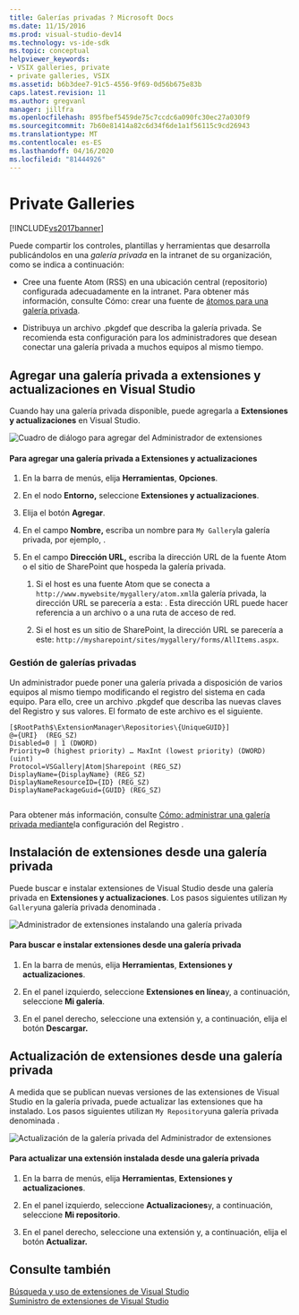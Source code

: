 ```yaml
---
title: Galerías privadas ? Microsoft Docs
ms.date: 11/15/2016
ms.prod: visual-studio-dev14
ms.technology: vs-ide-sdk
ms.topic: conceptual
helpviewer_keywords:
- VSIX galleries, private
- private galleries, VSIX
ms.assetid: b6b3dee7-91c5-4556-9f69-0d56b675e83b
caps.latest.revision: 11
ms.author: gregvanl
manager: jillfra
ms.openlocfilehash: 895fbef5459de75c7ccdc6a090fc30ec27a030f9
ms.sourcegitcommit: 7b60e81414a82c6d34f6de1a1f56115c9cd26943
ms.translationtype: MT
ms.contentlocale: es-ES
ms.lasthandoff: 04/16/2020
ms.locfileid: "81444926"
---
```

# <a name="private-galleries"></a>Private Galleries
[!INCLUDE[vs2017banner](../includes/vs2017banner.md)]

Puede compartir los controles, plantillas y herramientas que desarrolla publicándolos en una *galería privada* en la intranet de su organización, como se indica a continuación:  
  
- Cree una fuente Atom (RSS) en una ubicación central (repositorio) configurada adecuadamente en la intranet. Para obtener más información, consulte Cómo: crear una fuente de [átomos para una galería privada](../extensibility/how-to-create-an-atom-feed-for-a-private-gallery.md).  
  
- Distribuya un archivo .pkgdef que describa la galería privada. Se recomienda esta configuración para los administradores que desean conectar una galería privada a muchos equipos al mismo tiempo.  
  
## <a name="adding-a-private-gallery-to-extensions-and-updates-in-visual-studio"></a>Agregar una galería privada a extensiones y actualizaciones en Visual Studio  
 Cuando hay una galería privada disponible, puede agregarla a **Extensiones y actualizaciones** en Visual Studio.  
  
 ![Cuadro de diálogo para agregar del Administrador de extensiones](../extensibility/media/em-adddialog.png "EM_AddDialog")  
  
#### <a name="to-add-a-private-gallery-to-extensions-and-updates"></a>Para agregar una galería privada a Extensiones y actualizaciones  
  
1. En la barra de menús, elija **Herramientas**, **Opciones**.  
  
2. En el nodo **Entorno,** seleccione **Extensiones y actualizaciones**.  
  
3. Elija el botón **Agregar**.  
  
4. En el campo **Nombre,** escriba un nombre para `My Gallery`la galería privada, por ejemplo, .  
  
5. En el campo **Dirección URL,** escriba la dirección URL de la fuente Atom o el sitio de SharePoint que hospeda la galería privada.  
  
    1. Si el host es una fuente Atom que se conecta a `http://www.mywebsite/mygallery/atom.xml`la galería privada, la dirección URL se parecería a esta: .  Esta dirección URL puede hacer referencia a un archivo o a una ruta de acceso de red.  
  
    2. Si el host es un sitio de SharePoint, la dirección URL se parecería a este: `http://mysharepoint/sites/mygallery/forms/AllItems.aspx`.  
  
### <a name="managing-private-galleries"></a>Gestión de galerías privadas  
 Un administrador puede poner una galería privada a disposición de varios equipos al mismo tiempo modificando el registro del sistema en cada equipo. Para ello, cree un archivo .pkgdef que describa las nuevas claves del Registro y sus valores.  El formato de este archivo es el siguiente.  
  
```  
[$RootPath$\ExtensionManager\Repositories\{UniqueGUID}]  
@={URI}  (REG_SZ)  
Disabled=0 | 1 (DWORD)  
Priority=0 (highest priority) … MaxInt (lowest priority) (DWORD) (uint)  
Protocol=VSGallery|Atom|Sharepoint (REG_SZ)  
DisplayName={DisplayName} (REG_SZ)  
DisplayNameResourceID={ID} (REG_SZ)  
DisplayNamePackageGuid={GUID} (REG_SZ)  
  
```  
  
 Para obtener más información, consulte [Cómo: administrar una galería privada mediante](../extensibility/how-to-manage-a-private-gallery-by-using-registry-settings.md)la configuración del Registro .  
  
## <a name="installing-extensions-from-a-private-gallery"></a>Instalación de extensiones desde una galería privada  
 Puede buscar e instalar extensiones de Visual Studio desde una galería privada en **Extensiones y actualizaciones**. Los pasos siguientes utilizan `My Gallery`una galería privada denominada .  
  
 ![Administrador de extensiones instalando una galería privada](../extensibility/media/em.png "EM_")  
  
#### <a name="to-search-for-and-install-extensions-from-a-private-gallery"></a>Para buscar e instalar extensiones desde una galería privada  
  
1. En la barra de menús, elija **Herramientas**, **Extensiones y actualizaciones**.  
  
2. En el panel izquierdo, seleccione **Extensiones en línea**y, a continuación, seleccione **Mi galería**.  
  
3. En el panel derecho, seleccione una extensión y, a continuación, elija el botón **Descargar.**  
  
## <a name="updating-extensions-from-a-private-gallery"></a>Actualización de extensiones desde una galería privada  
 A medida que se publican nuevas versiones de las extensiones de Visual Studio en la galería privada, puede actualizar las extensiones que ha instalado. Los pasos siguientes utilizan `My Repository`una galería privada denominada .  
  
 ![Actualización de la galería privada del Administrador de extensiones](../extensibility/media/em-update.png "EM_Update")  
  
#### <a name="to-update-an-installed-extension-from-a-private-gallery"></a>Para actualizar una extensión instalada desde una galería privada  
  
1. En la barra de menús, elija **Herramientas**, **Extensiones y actualizaciones**.  
  
2. En el panel izquierdo, seleccione **Actualizaciones**y, a continuación, seleccione **Mi repositorio**.  
  
3. En el panel derecho, seleccione una extensión y, a continuación, elija el botón **Actualizar.**  
  
## <a name="see-also"></a>Consulte también  
 [Búsqueda y uso de extensiones de Visual Studio](../ide/finding-and-using-visual-studio-extensions.md)   
 [Suministro de extensiones de Visual Studio](../extensibility/shipping-visual-studio-extensions.md)
